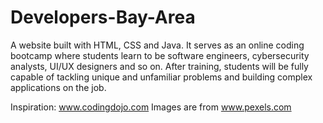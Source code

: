 # Developers-Bay-Area
A website built with HTML, CSS and Java. It serves as an online coding bootcamp where students learn to be software engineers, cybersecurity analysts, UI/UX designers and so on. After training, students will be fully capable of tackling unique and unfamiliar problems and building complex applications on the job.


Inspiration: www.codingdojo.com 
Images are from www.pexels.com

